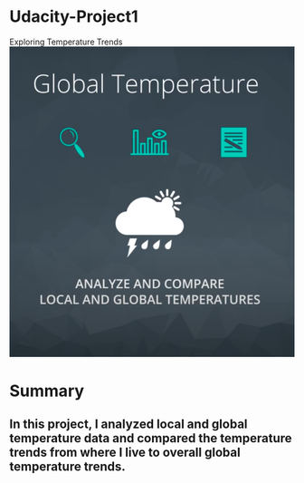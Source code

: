 # Udacity-Project1
Exploring Temperature Trends
![Temperature Trends](https://github.com/donmcallister/Udacity-Project1/blob/main/udacityProject1.png)  

# Summary
## In this project, I analyzed local and global temperature data and compared the temperature trends from where I live to overall global temperature trends.
